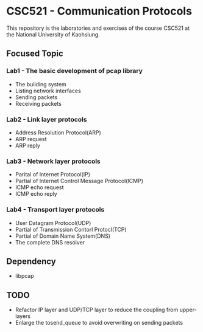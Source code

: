 # CSC521 - Communication Protocols

This repository is the laboratories and exercises of the course CSC521 at the National University of Kaohsiung.

## Focused Topic

### Lab1 - The basic development of pcap library

- The building system
- Listing network interfaces
- Sending packets
- Receiving packets

### Lab2 - Link layer protocols

- Address Resolution Protocol(ARP)
- ARP request
- ARP reply

### Lab3 - Network layer protocols

- Parital of Internet Protocol(IP)
- Partial of Internet Control Message Protocol(ICMP)
- ICMP echo request
- ICMP echo reply

### Lab4 - Transport layer protocols

- User Datagram Protocol(UDP)
- Partial of Transmission Contorl Protocl(TCP)
- Partial of Domain Name System(DNS)
- The complete DNS resolver

## Dependency

- libpcap

## TODO

- Refactor IP layer and UDP/TCP layer to reduce the coupling from upper-layers
- Enlarge the tosend_queue to avoid overwriting on sending packets
